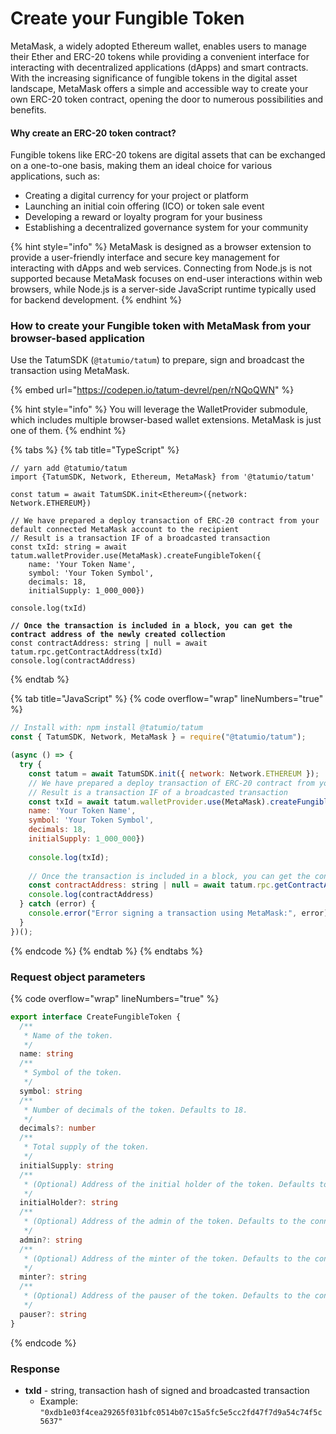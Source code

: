 # Create your Fungible Token

MetaMask, a widely adopted Ethereum wallet, enables users to manage their Ether and ERC-20 tokens while providing a convenient interface for interacting with decentralized applications (dApps) and smart contracts. With the increasing significance of fungible tokens in the digital asset landscape, MetaMask offers a simple and accessible way to create your own ERC-20 token contract, opening the door to numerous possibilities and benefits.

#### Why create an ERC-20 token contract?

Fungible tokens like ERC-20 tokens are digital assets that can be exchanged on a one-to-one basis, making them an ideal choice for various applications, such as:

* Creating a digital currency for your project or platform
* Launching an initial coin offering (ICO) or token sale event
* Developing a reward or loyalty program for your business
* Establishing a decentralized governance system for your community

{% hint style="info" %}
MetaMask is designed as a browser extension to provide a user-friendly interface and secure key management for interacting with dApps and web services. Connecting from Node.js is not supported because MetaMask focuses on end-user interactions within web browsers, while Node.js is a server-side JavaScript runtime typically used for backend development.
{% endhint %}

### How to create your Fungible token with MetaMask from your browser-based application

Use the TatumSDK (`@tatumio/tatum`) to prepare, sign and broadcast the transaction using MetaMask.

{% embed url="https://codepen.io/tatum-devrel/pen/rNQoQWN" %}

{% hint style="info" %}
You will leverage the WalletProvider submodule, which includes multiple browser-based wallet extensions. MetaMask is just one of them.
{% endhint %}

{% tabs %}
{% tab title="TypeScript" %}
<pre class="language-typescript" data-overflow="wrap" data-line-numbers><code class="lang-typescript">// yarn add @tatumio/tatum
import {TatumSDK, Network, Ethereum, MetaMask} from '@tatumio/tatum'

const tatum = await TatumSDK.init&#x3C;Ethereum>({network: Network.ETHEREUM})

// We have prepared a deploy transaction of ERC-20 contract from your default connected MetaMask account to the recipient
// Result is a transaction IF of a broadcasted transaction
const txId: string = await tatum.walletProvider.use(MetaMask).createFungibleToken({
    name: 'Your Token Name',
    symbol: 'Your Token Symbol',
    decimals: 18,
    initialSupply: 1_000_000})

console.log(txId)

<strong>// Once the transaction is included in a block, you can get the contract address of the newly created collection
</strong>const contractAddress: string | null = await tatum.rpc.getContractAddress(txId)
console.log(contractAddress)
</code></pre>
{% endtab %}

{% tab title="JavaScript" %}
{% code overflow="wrap" lineNumbers="true" %}
```javascript
// Install with: npm install @tatumio/tatum
const { TatumSDK, Network, MetaMask } = require("@tatumio/tatum");

(async () => {
  try {
    const tatum = await TatumSDK.init({ network: Network.ETHEREUM });
    // We have prepared a deploy transaction of ERC-20 contract from your default connected MetaMask account to the recipient
    // Result is a transaction IF of a broadcasted transaction
    const txId = await tatum.walletProvider.use(MetaMask).createFungibleToken({
    name: 'Your Token Name',
    symbol: 'Your Token Symbol',
    decimals: 18,
    initialSupply: 1_000_000})
    
    console.log(txId);
    
    // Once the transaction is included in a block, you can get the contract address of the newly created collection
    const contractAddress: string | null = await tatum.rpc.getContractAddress(txId)
    console.log(contractAddress)
  } catch (error) {
    console.error("Error signing a transaction using MetaMask:", error);
  }
})();
```
{% endcode %}
{% endtab %}
{% endtabs %}

### Request object parameters

{% code overflow="wrap" lineNumbers="true" %}
```typescript
export interface CreateFungibleToken {
  /**
   * Name of the token.
   */
  name: string
  /**
   * Symbol of the token.
   */
  symbol: string
  /**
   * Number of decimals of the token. Defaults to 18.
   */
  decimals?: number
  /**
   * Total supply of the token.
   */
  initialSupply: string
  /**
   * (Optional) Address of the initial holder of the token. Defaults to the connected MetaMask account.
   */
  initialHolder?: string
  /**
   * (Optional) Address of the admin of the token. Defaults to the connected MetaMask account. Admin can add new minters and pausers.
   */
  admin?: string
  /**
   * (Optional) Address of the minter of the token. Defaults to the connected MetaMask account. Minters can mint new tokens.
   */
  minter?: string
  /**
   * (Optional) Address of the pauser of the token. Defaults to the connected MetaMask account. Pausers can pause and unpause the token transactions.
   */
  pauser?: string
}

```
{% endcode %}

### Response

* **txId** - string, transaction hash of signed and broadcasted transaction
  * Example: `"0xdb1e03f4cea29265f031bfc0514b07c15a5fc5e5cc2fd47f7d9a54c74f5c5637"`
